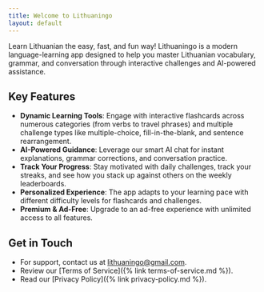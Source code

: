 ```yaml
---
title: Welcome to Lithuaningo
layout: default
---
```


Learn Lithuanian the easy, fast, and fun way! Lithuaningo is a modern language-learning app designed to help you master Lithuanian vocabulary, grammar, and conversation through interactive challenges and AI-powered assistance.

## Key Features

- **Dynamic Learning Tools**: Engage with interactive flashcards across numerous categories (from verbs to travel phrases) and multiple challenge types like multiple-choice, fill-in-the-blank, and sentence rearrangement.
- **AI-Powered Guidance**: Leverage our smart AI chat for instant explanations, grammar corrections, and conversation practice.
- **Track Your Progress**: Stay motivated with daily challenges, track your streaks, and see how you stack up against others on the weekly leaderboards.
- **Personalized Experience**: The app adapts to your learning pace with different difficulty levels for flashcards and challenges.
- **Premium & Ad-Free**: Upgrade to an ad-free experience with unlimited access to all features.

## Get in Touch

- For support, contact us at [lithuaningo@gmail.com](mailto:lithuaningo@gmail.com).
- Review our [Terms of Service]({% link terms-of-service.md %}).
- Read our [Privacy Policy]({% link privacy-policy.md %}).
